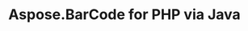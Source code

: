 ---
title: Aspose.BarCode for PHP via Java
type: docs
weight: 13
url: /php/
keywords: 
description: 
is_root: true
---